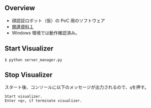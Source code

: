 ## Overview
- 顔認証ロボット（仮）の PoC 用のソフトウェア
- [関連資料１](https://docs.google.com/presentation/d/1wpX4qXXii1_PgITi_xa0ZiD9NF6hWEXO1vijqhnpF4Y/edit?usp=sharing)
- Windows 環境では動作確認済み。

## Start Visualizer
```
$ python server_manager.py
```

## Stop Visualizer
スタート後、コンソールに以下のメッセージが出力されるので、`q`を押す。
```
Start visualizer.
Enter <q>, if terminate visualizer.
```
